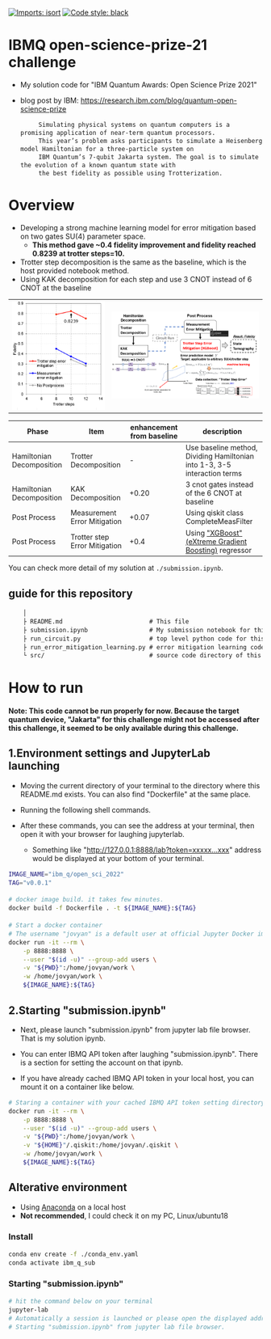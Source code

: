 [![Imports: isort](https://img.shields.io/badge/%20imports-isort-%231674b1?style=flat&labelColor=ef8336)](https://pycqa.github.io/isort/)
[![Code style: black](https://img.shields.io/badge/code%20style-black-000000.svg)](https://github.com/psf/black)

# IBMQ open-science-prize-21 challenge
* My solution code for "IBM Quantum Awards: Open Science Prize 2021"
* blog post by IBM: https://research.ibm.com/blog/quantum-open-science-prize

           Simulating physical systems on quantum computers is a promising application of near-term quantum processors.
           This year’s problem asks participants to simulate a Heisenberg model Hamiltonian for a three-particle system on
           IBM Quantum’s 7-qubit Jakarta system. The goal is to simulate the evolution of a known quantum state with 
           the best fidelity as possible using Trotterization.

# Overview 
* Developing a strong machine learning model for error mitigation based on two gates SU(4) parameter space.
    - **This method gave ~0.4 fidelity improvement and fidelity reached 0.8239 at trotter steps=10.**
* Trotter step decomposition is the same as the baseline, which is the host provided notebook method.
* Using KAK decomposition for each step and use 3 CNOT instead of 6 CNOT at the baseline

| | |
| --- | --- |
|![result_table.png](images/results_plot.png) | ![overview.png](images/overview.png) |

| Phase |  Item |enhancement from baseline|  description |
| --- | --- | --- |--- |
| Hamiltonian Decomposition | Trotter Decomposition | - | Use baseline method, Dividing Hamiltonian into 1-3, 3-5 interaction terms |
| Hamiltonian Decomposition  | KAK Decomposition | +0.20 | 3 cnot gates instead of the 6 CNOT at baseline |
| Post Process | Measurement Error Mitigation |+0.07| Using qiskit class CompleteMeasFilter |
| Post Process | Trotter step Error Mitigation | +0.4| Using ["XGBoost"(eXtreme Gradient Boosting)](https://github.com/dmlc/xgboost) regressor  |

You can check more detail of my solution at `./submission.ipynb`.

## guide for this repository
```txt
    │
    ├ README.md                        # This file
    ├ submission.ipynb                 # My submission notebook for this contest, with brief formulation.
    ├ run_circuit.py                   # top level python code for this contest
    ├ run_error_mitigation_learning.py # error mitigation learning code
    └ src/                             # source code directory of this contest including config/parameters.
```


# How to run
#### **Note**: This code cannot be run properly for now. Because the target quantum device, "Jakarta" for this challenge might not be accessed after this challenge, it seemed to be only available during this challenge.

## 1.Environment settings and JupyterLab launching
* Moving the current directory of your terminal to the directory where this README.md exists. You can also find "Dockerfile" at the same place.
* Running the following shell commands.

* After these commands, you can see the address at your terminal, then open it with your browser for laughing jupyterlab.
    - Something like "http://127.0.0.1:8888/lab?token=xxxxx...xxx" address would be displayed at your bottom of your terminal.

```bash
IMAGE_NAME="ibm_q/open_sci_2022"
TAG="v0.0.1"

# docker image build. it takes few minutes.
docker build -f Dockerfile . -t ${IMAGE_NAME}:${TAG}

# Start a docker container
# The username "jovyan" is a default user at official Jupyter Docker image. So follow that settings here.
docker run -it --rm \
    -p 8888:8888 \
    --user "$(id -u)" --group-add users \
    -v "${PWD}":/home/jovyan/work \
    -w /home/jovyan/work \
    ${IMAGE_NAME}:${TAG}
```

## 2.Starting "submission.ipynb"
* Next, please launch "submission.ipynb" from jupyter lab file browser. That is my solution ipynb.
* You can enter IBMQ API token after laughing "submission.ipynb". There is a section for setting the account on that ipynb.

* If you have already cached IBMQ API token in your local host, you can mount it on a container like below.
```bash
# Staring a container with your cached IBMQ API token setting directory
docker run -it --rm \
    -p 8888:8888 \
    --user "$(id -u)" --group-add users \
    -v "${PWD}":/home/jovyan/work \
    -v "${HOME}"/.qiskit:/home/jovyan/.qiskit \
    -w /home/jovyan/work \
    ${IMAGE_NAME}:${TAG}
```

## Alterative environment
* Using [Anaconda](https://www.anaconda.com/) on a local host
* **Not recommended**, I could check it on my PC, Linux/ubuntu18

### Install
```bash
conda env create -f ./conda_env.yaml
conda activate ibm_q_sub
```
### Starting "submission.ipynb"
```bash
# hit the command below on your terminal
jupyter-lab
# Automatically a session is launched or please open the displayed address with your browser,
# Starting "submission.ipynb" from jupyter lab file browser.
```
